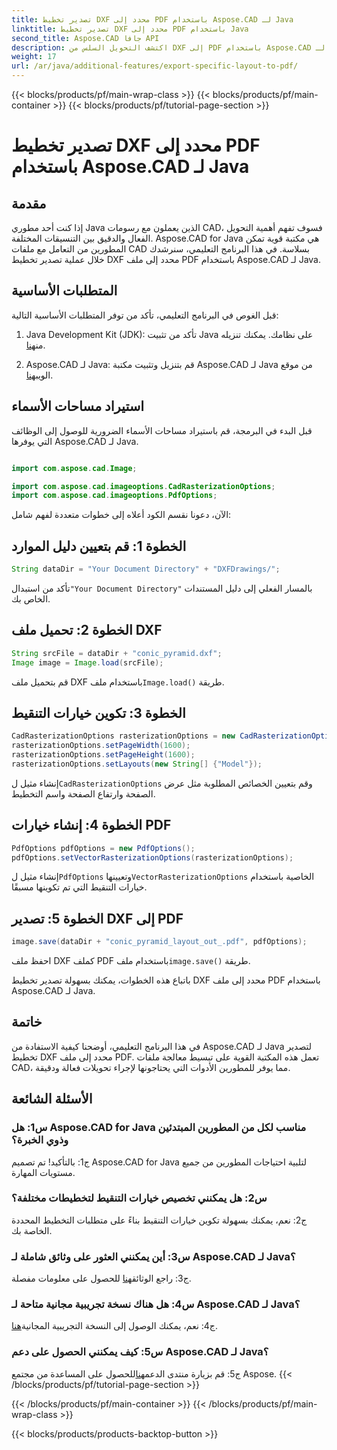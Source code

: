 ```yaml
---
title: تصدير تخطيط DXF محدد إلى PDF باستخدام Aspose.CAD لـ Java
linktitle: تصدير تخطيط DXF محدد إلى PDF باستخدام Java
second_title: Aspose.CAD جافا API
description: اكتشف التحويل السلس من DXF إلى PDF باستخدام Aspose.CAD لـ Java. قم بتصدير تخطيطات محددة بدقة.
weight: 17
url: /ar/java/additional-features/export-specific-layout-to-pdf/
---
```


{{< blocks/products/pf/main-wrap-class >}}
{{< blocks/products/pf/main-container >}}
{{< blocks/products/pf/tutorial-page-section >}}

# تصدير تخطيط DXF محدد إلى PDF باستخدام Aspose.CAD لـ Java

## مقدمة

إذا كنت أحد مطوري Java الذين يعملون مع رسومات CAD، فسوف تفهم أهمية التحويل الفعال والدقيق بين التنسيقات المختلفة. Aspose.CAD for Java هي مكتبة قوية تمكن المطورين من التعامل مع ملفات CAD بسلاسة. في هذا البرنامج التعليمي، سنرشدك خلال عملية تصدير تخطيط DXF محدد إلى ملف PDF باستخدام Aspose.CAD لـ Java.

## المتطلبات الأساسية

قبل الغوص في البرنامج التعليمي، تأكد من توفر المتطلبات الأساسية التالية:

1. Java Development Kit (JDK): تأكد من تثبيت Java على نظامك. يمكنك تنزيله من[هنا](https://www.oracle.com/java/technologies/javase-downloads.html).

2.  Aspose.CAD لـ Java: قم بتنزيل وتثبيت مكتبة Aspose.CAD لـ Java من موقع الويب[هنا](https://releases.aspose.com/cad/java/).

## استيراد مساحات الأسماء

قبل البدء في البرمجة، قم باستيراد مساحات الأسماء الضرورية للوصول إلى الوظائف التي يوفرها Aspose.CAD لـ Java.

```java

import com.aspose.cad.Image;

import com.aspose.cad.imageoptions.CadRasterizationOptions;
import com.aspose.cad.imageoptions.PdfOptions;
```

الآن، دعونا نقسم الكود أعلاه إلى خطوات متعددة لفهم شامل:

## الخطوة 1: قم بتعيين دليل الموارد

```java
String dataDir = "Your Document Directory" + "DXFDrawings/";
```

 تأكد من استبدال`"Your Document Directory"` بالمسار الفعلي إلى دليل المستندات الخاص بك.

## الخطوة 2: تحميل ملف DXF

```java
String srcFile = dataDir + "conic_pyramid.dxf";
Image image = Image.load(srcFile); 
```

 قم بتحميل ملف DXF باستخدام ملف`Image.load()` طريقة.

## الخطوة 3: تكوين خيارات التنقيط

```java
CadRasterizationOptions rasterizationOptions = new CadRasterizationOptions();
rasterizationOptions.setPageWidth(1600);
rasterizationOptions.setPageHeight(1600);   
rasterizationOptions.setLayouts(new String[] {"Model"});
```

 إنشاء مثيل ل`CadRasterizationOptions` وقم بتعيين الخصائص المطلوبة مثل عرض الصفحة وارتفاع الصفحة واسم التخطيط.

## الخطوة 4: إنشاء خيارات PDF

```java
PdfOptions pdfOptions = new PdfOptions();
pdfOptions.setVectorRasterizationOptions(rasterizationOptions);
```

 إنشاء مثيل ل`PdfOptions` وتعيينها`VectorRasterizationOptions` الخاصية باستخدام خيارات التنقيط التي تم تكوينها مسبقًا.

## الخطوة 5: تصدير DXF إلى PDF

```java
image.save(dataDir + "conic_pyramid_layout_out_.pdf", pdfOptions);
```

 احفظ ملف DXF كملف PDF باستخدام ملف`image.save()` طريقة.

باتباع هذه الخطوات، يمكنك بسهولة تصدير تخطيط DXF محدد إلى ملف PDF باستخدام Aspose.CAD لـ Java.

## خاتمة

في هذا البرنامج التعليمي، أوضحنا كيفية الاستفادة من Aspose.CAD لـ Java لتصدير تخطيط DXF محدد إلى ملف PDF. تعمل هذه المكتبة القوية على تبسيط معالجة ملفات CAD، مما يوفر للمطورين الأدوات التي يحتاجونها لإجراء تحويلات فعالة ودقيقة.

## الأسئلة الشائعة

### س1: هل Aspose.CAD for Java مناسب لكل من المطورين المبتدئين وذوي الخبرة؟

ج1: بالتأكيد! تم تصميم Aspose.CAD for Java لتلبية احتياجات المطورين من جميع مستويات المهارة.

### س2: هل يمكنني تخصيص خيارات التنقيط لتخطيطات مختلفة؟

ج2: نعم، يمكنك بسهولة تكوين خيارات التنقيط بناءً على متطلبات التخطيط المحددة الخاصة بك.

### س3: أين يمكنني العثور على وثائق شاملة لـ Aspose.CAD لـ Java؟

 ج3: راجع الوثائق[هنا](https://reference.aspose.com/cad/java/) للحصول على معلومات مفصلة.

### س4: هل هناك نسخة تجريبية مجانية متاحة لـ Aspose.CAD لـ Java؟

 ج4: نعم، يمكنك الوصول إلى النسخة التجريبية المجانية[هنا](https://releases.aspose.com/).

### س5: كيف يمكنني الحصول على دعم Aspose.CAD لـ Java؟

 ج5: قم بزيارة منتدى الدعم[هنا](https://forum.aspose.com/c/cad/19)للحصول على المساعدة من مجتمع Aspose.
{{< /blocks/products/pf/tutorial-page-section >}}

{{< /blocks/products/pf/main-container >}}
{{< /blocks/products/pf/main-wrap-class >}}

{{< blocks/products/products-backtop-button >}}
